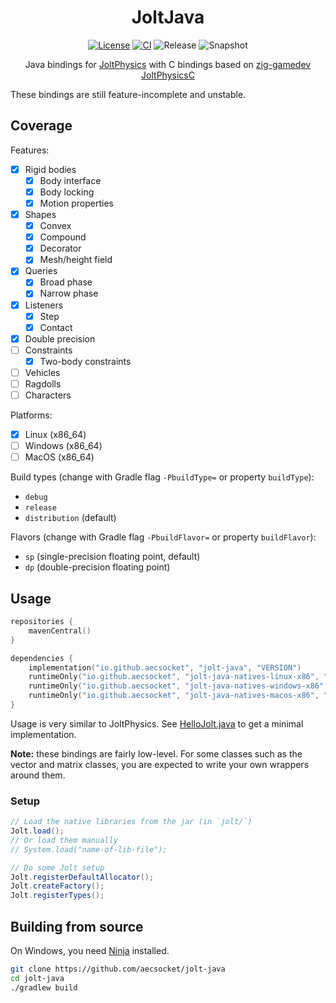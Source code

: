 <div align="center">

# JoltJava
[![License](https://img.shields.io/github/license/aecsocket/jolt-java)](LICENSE)
[![CI](https://img.shields.io/github/actions/workflow/status/aecsocket/jolt-java/build.yml)](https://github.com/aecsocket/jolt-java/actions/workflows/build.yml)
![Release](https://img.shields.io/maven-central/v/io.github.aecsocket/jolt-java?label=release)
![Snapshot](https://img.shields.io/nexus/s/io.github.aecsocket/jolt-java?label=snapshot&server=https%3A%2F%2Fs01.oss.sonatype.org)

Java bindings for [JoltPhysics](https://github.com/jrouwe/JoltPhysics) with C bindings based on
[zig-gamedev JoltPhysicsC](https://github.com/michal-z/zig-gamedev/tree/main/libs/zphysics/libs)

</div>

These bindings are still feature-incomplete and unstable.

## Coverage

Features:
- [x] Rigid bodies
  - [x] Body interface
  - [x] Body locking
  - [x] Motion properties
- [x] Shapes
  - [x] Convex
  - [x] Compound
  - [x] Decorator
  - [x] Mesh/height field
- [x] Queries
  - [x] Broad phase
  - [x] Narrow phase
- [x] Listeners
  - [x] Step
  - [x] Contact
- [x] Double precision
- [ ] Constraints
  - [x] Two-body constraints
- [ ] Vehicles
- [ ] Ragdolls
- [ ] Characters

Platforms:
- [x] Linux (x86_64)
- [ ] Windows (x86_64)
- [ ] MacOS (x86_64)

Build types (change with Gradle flag `-PbuildType=` or property `buildType`):
- `debug`
- `release`
- `distribution` (default)

Flavors (change with Gradle flag `-PbuildFlavor=` or property `buildFlavor`):
- `sp` (single-precision floating point, default)
- `dp` (double-precision floating point)

## Usage

```kotlin
repositories {
    mavenCentral()
}

dependencies {
    implementation("io.github.aecsocket", "jolt-java", "VERSION")
    runtimeOnly("io.github.aecsocket", "jolt-java-natives-linux-x86", "VERSION")
    runtimeOnly("io.github.aecsocket", "jolt-java-natives-windows-x86", "VERSION")
    runtimeOnly("io.github.aecsocket", "jolt-java-natives-macos-x86", "VERSION")
}
```

Usage is very similar to JoltPhysics. See [HelloJolt.java](src/test/java/jolt/HelloJolt.java) to get a
minimal implementation.

**Note:** these bindings are fairly low-level. For some classes such as the vector and matrix classes, you are expected
to write your own wrappers around them.

### Setup

```java
// Load the native libraries from the jar (in `jolt/`)
Jolt.load();
// Or load them manually
// System.load("name-of-lib-file");

// Do some Jolt setup
Jolt.registerDefaultAllocator();
Jolt.createFactory();
Jolt.registerTypes();
```

## Building from source

On Windows, you need [Ninja](https://ninja-build.org/manual.html) installed.

```sh
git clone https://github.com/aecsocket/jolt-java
cd jolt-java
./gradlew build
```
